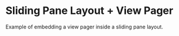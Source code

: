 Sliding Pane Layout + View Pager
================================

Example of embedding a view pager inside a sliding pane layout.
